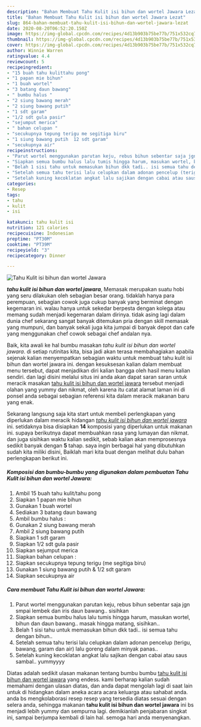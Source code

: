 ```yaml
---
description: "Bahan Membuat Tahu Kulit isi bihun dan wortel Jawara Lezat"
title: "Bahan Membuat Tahu Kulit isi bihun dan wortel Jawara Lezat"
slug: 864-bahan-membuat-tahu-kulit-isi-bihun-dan-wortel-jawara-lezat
date: 2020-08-20T06:52:20.150Z
image: https://img-global.cpcdn.com/recipes/4d13b903b75be77b/751x532cq70/tahu-kulit-isi-bihun-dan-wortel-jawara-foto-resep-utama.jpg
thumbnail: https://img-global.cpcdn.com/recipes/4d13b903b75be77b/751x532cq70/tahu-kulit-isi-bihun-dan-wortel-jawara-foto-resep-utama.jpg
cover: https://img-global.cpcdn.com/recipes/4d13b903b75be77b/751x532cq70/tahu-kulit-isi-bihun-dan-wortel-jawara-foto-resep-utama.jpg
author: Winnie Warren
ratingvalue: 4.4
reviewcount: 5
recipeingredient:
- "15 buah tahu kulittahu pong"
- "1 papan mie bihun"
- "1 buah wortel"
- "3 batang daun bawang"
- " bumbu halus "
- "2 siung bawang merah"
- "2 siung bawang putih"
- "1 sdt garam"
- "1/2 sdt gula pasir"
- "sejumput merica"
- " bahan celupan "
- "secukupnya tepung terigu me segitiga biru"
- "1 siung bawang putih  12 sdt garam"
- "secukupnya air"
recipeinstructions:
- "Parut wortel menggunakan parutan keju, rebus bihun sebentar saja jgn smpai lembek dan iris daun bawang.. sisihkan"
- "Siapkan semua bumbu halus lalu tumis hingga harum, masukan wortel, bihun dan daun bawang.. masak hingga matang, sisihkan.."
- "Belah 1 sisi tahu untuk memasukan bihun dkk tadi.. isi semua tahu dengan bihun.."
- "Setelah semua tahu terisi lalu celupkan dalam adonan pencelup (terigu, bawang, garam dan air) lalu goreng dalam minyak panas.."
- "Setelah kuning kecoklatan angkat lalu sajikan dengan cabai atau saus sambal.. yummyyyy"
categories:
- Resep
tags:
- tahu
- kulit
- isi

katakunci: tahu kulit isi 
nutrition: 121 calories
recipecuisine: Indonesian
preptime: "PT30M"
cooktime: "PT39M"
recipeyield: "3"
recipecategory: Dinner

---
```



![Tahu Kulit isi bihun dan wortel Jawara](https://img-global.cpcdn.com/recipes/4d13b903b75be77b/751x532cq70/tahu-kulit-isi-bihun-dan-wortel-jawara-foto-resep-utama.jpg)

<b><i>tahu kulit isi bihun dan wortel jawara</i></b>, Memasak merupakan suatu hobi yang seru dilakukan oleh sebagian besar orang. tidaklah hanya para perempuan, sebagian cowok juga cukup banyak yang berminat dengan kegemaran ini. walau hanya untuk sekedar berpesta dengan kolega atau memang sudah menjadi kegemaran dalam dirinya. tidak asing lagi dalam dunia chef sekarang sangat banyak ditemukan pria dengan skill memasak yang mumpuni, dan banyak sekali juga kita jumpai di banyak depot dan cafe yang menggunakan chef cowok sebagai chef andalan nya.



Baik, kita awali ke hal bumbu masakan <i>tahu kulit isi bihun dan wortel jawara</i>. di setiap rutinitas kita, bisa jadi akan terasa membahagiakan apabila sejenak kalian menyempatkan sebagian waktu untuk membuat tahu kulit isi bihun dan wortel jawara ini. dengan kesuksesan kalian dalam membuat menu tersebut, dapat menjadikan diri kalian bangga oleh hasil menu kalian sendiri. dan lagi disini melalui situs ini anda akan dapat saran saran untuk meracik masakan <u>tahu kulit isi bihun dan wortel jawara</u> tersebut menjadi olahan yang yummy dan nikmat, oleh karena itu catat alamat laman ini di ponsel anda sebagai sebagian referensi kita dalam meracik makanan baru yang enak.


Sekarang langsung saja kita start untuk membeli perlengkapan yang diperlukan dalam meracik hidangan <u><i>tahu kulit isi bihun dan wortel jawara</i></u> ini. setidaknya bisa disiapkan <b>14</b> komposisi yang diperlukan untuk makanan ini. supaya berikutnya dapat membuahkan rasa yang lumayan dan nikmat. dan juga sisihkan waktu kalian sedikit, sebab kalian akan memprosesnya sedikit banyak dengan <b>5</b> tahap. saya ingin berbagai hal yang dibutuhkan sudah kita miliki disini, Baiklah mari kita buat dengan melihat dulu bahan perlengkapan berikut ini.

<!--inarticleads1-->

##### Komposisi dan bumbu-bumbu yang digunakan dalam pembuatan Tahu Kulit isi bihun dan wortel Jawara:

1. Ambil 15 buah tahu kulit/tahu pong
1. Siapkan 1 papan mie bihun
1. Gunakan 1 buah wortel
1. Sediakan 3 batang daun bawang
1. Ambil  bumbu halus :
1. Gunakan 2 siung bawang merah
1. Ambil 2 siung bawang putih
1. Siapkan 1 sdt garam
1. Siapkan 1/2 sdt gula pasir
1. Siapkan sejumput merica
1. Siapkan  bahan celupan :
1. Siapkan secukupnya tepung terigu (me segitiga biru)
1. Gunakan 1 siung bawang putih &amp; 1/2 sdt garam
1. Siapkan secukupnya air




<!--inarticleads2-->

##### Cara membuat Tahu Kulit isi bihun dan wortel Jawara:

1. Parut wortel menggunakan parutan keju, rebus bihun sebentar saja jgn smpai lembek dan iris daun bawang.. sisihkan
1. Siapkan semua bumbu halus lalu tumis hingga harum, masukan wortel, bihun dan daun bawang.. masak hingga matang, sisihkan..
1. Belah 1 sisi tahu untuk memasukan bihun dkk tadi.. isi semua tahu dengan bihun..
1. Setelah semua tahu terisi lalu celupkan dalam adonan pencelup (terigu, bawang, garam dan air) lalu goreng dalam minyak panas..
1. Setelah kuning kecoklatan angkat lalu sajikan dengan cabai atau saus sambal.. yummyyyy




Diatas adalah sedikit ulasan makanan tentang bumbu bumbu <u>tahu kulit isi bihun dan wortel jawara</u> yang endess. kami berharap kalian sudah memahami dengan ulasan diatas, dan anda dapat mengolah lagi di saat lain untuk di hidangkan dalam aneka acara acara keluarga atau sahabat anda. anda bs mengkolaborasi resep resep yang tersedia diatas sesuai dengan selera anda, sehingga makanan <b>tahu kulit isi bihun dan wortel jawara</b> ini bs menjadi lebih yummy dan sempurna lagi. demikianlah penjabaran singkat ini, sampai berjumpa kembali di lain hal. semoga hari anda menyenangkan.

